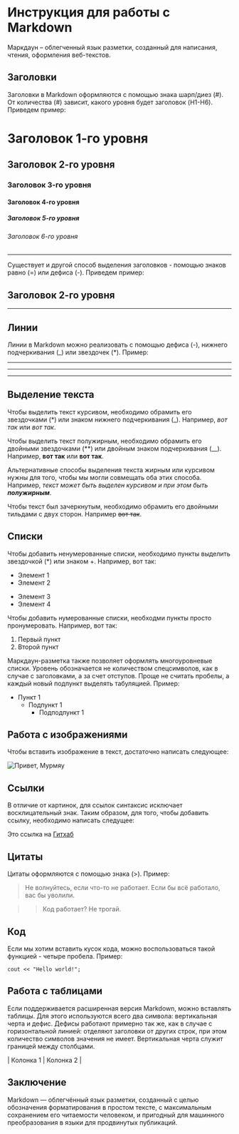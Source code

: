 # Инструкция для работы с Markdown

Маркдаун – облегченный язык разметки, созданный для написания, чтения, оформления веб-текстов.

## Заголовки

Заголовки в Markdown оформляются с помощью знака шарп/диез (#). От количества (#) зависит, какого уровня будет заголовок (H1-H6). Приведем пример:

# Заголовок 1-го уровня 
## Заголовок 2-го уровня ##
### Заголовок 3-го уровня ###
#### Заголовок 4-го уровня ####
##### Заголовок 5-го уровня ##### 
###### Заголовок 6-го уровня ######

---

Существует и другой способ выделения заголовков - помощью знаков равно (=) или дефиса (-). Приведем пример:

Заголовок 2-го уровня
--
---

## Линии

Линии в Markdown можно реализовать с помощью дефиса (-), нижнего подчеркивания (_) или звездочек (*). Пример:

___
---
***
## Выделение текста

Чтобы выделить текст курсивом, необходимо обрамить его звездочками (*) или знаком нижнего подчеркивания (_). Например, *вот так* или _вот так_.

Чтобы выделить текст полужирным, необходимо обрамить его двойными звездочками (**) или двойным знаком подчеркивания (__). Например, **вот так** или __вот так__.

Альтернативные способы выделения текста жирным или курсивом нужны для того, чтобы мы могли совмещать оба этих способа. Например, _текст может быть выделен курсивом и при этом быть **полужирным**_.

Чтобы текст был зачеркнутым, необходимо обрамить его двойными тильдами с двух сторон. Например ~~вот так~~. 
## Списки

Чтобы добавить ненумерованные списки, необходимо пункты выделить звездочкой (*) или знаком +. Например, вот так:
* Элемент 1
* Элемент 2
+ Элемент 3
+ Элемент 4

Чтобы добавить нумерованные списки, необходми пункты просто пронумеровать. Например, вот так:

1. Первый пункт
2. Второй пункт 

Маркдаун-разметка также позволяет оформлять многоуровневые списки. Уровень обозначается не количеством спецсимволов, как в случае с заголовками, а за счет отступов. Проще не считать пробелы, а каждый новый подпункт выделять табуляцией. Пример:

- Пункт 1
    - Подпункт 1
        - Подподпункт 1
## Работа с изображениями

Чтобы вставить изображение в текст, достаточно написать следующее:

![Привет, Мурмяу](wow.jpg)
## Ссылки

В отличие от картинок, для ссылок синтаксис исключает восклицательный знак. Таким образом, для того, чтобы добавить ссылку, необходимо написать следущее:

Это ссылка на
[Гитхаб](https://github.com/)

## Цитаты 

Цитаты оформляются с помощью знака (>). Пример:

> Не волнуйтесь, если что-то не работает. Если бы всё работало, вас бы уволили.

>> Код работает? Не трогай.

## Код

Если мы хотим вставить кусок кода, можно воспользоваться такой функцией - четыре пробела. Пример:

    cout << "Hello world!";
## Работа с таблицами

Если поддерживается расширенная версия Markdown, можно вставлять таблицы. Для этого используются всего два символа: вертикальная черта и дефис. Дефисы работают примерно так же, как в случае с горизонтальной линией: отделяют заголовки от других строк, при этом количество символов значения не имеет. Вертикальная черта служит границей между столбцами.

| Колонка 1 | Колонка 2 |

## Заключение

Markdown — облегчённый язык разметки, созданный с целью обозначения форматирования в простом тексте, с максимальным сохранением его читаемости человеком, и пригодный для машинного преобразования в языки для продвинутых публикаций.